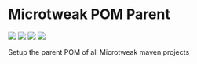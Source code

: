 # Microtweak POM Parent

[![][maven img]][maven]
[![][javadoc img]][javadoc]
[![][release img]][release]
[![][license img]][license]

[maven]:http://search.maven.org/#search|gav|1|g:"com.github.microtweak"%20AND%20a:"microtweak-parent"
[maven img]:https://maven-badges.herokuapp.com/maven-central/com.github.microtweak/microtweak-parent/badge.svg

[javadoc]:https://javadoc.io/doc/com.github.microtweak/microtweak-parent
[javadoc img]:https://javadoc.io/badge/com.github.microtweak/microtweak-parent.svg

[release]:https://github.com/microtweak/microtweak-parent/releases
[release img]:https://img.shields.io/github/release/microtweak/microtweak-parent.svg

[license]:LICENSE
[license img]:https://img.shields.io/badge/License-MIT-yellow.svg

Setup the parent POM of all Microtweak maven projects